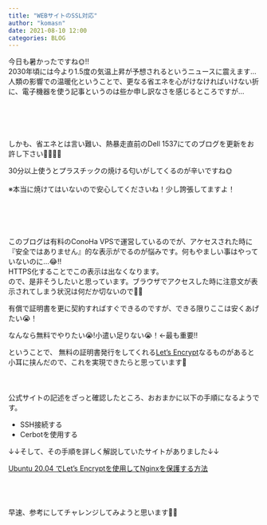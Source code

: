 ```yaml
---
title: "WEBサイトのSSL対応"
author: "komasn"
date: 2021-08-10 12:00
categories: BLOG
---
```

今日も暑かったですね🌞‼️  
2030年頃には今より1.5度の気温上昇が予想されるというニュースに震えます…  
人類の影響での温暖化ということで、更なる省エネを心がけなければいけない折に、電子機器を使う記事というのは些か申し訳なさを感じるところですが…
<BR>
<BR>
<BR>
<BR>
<BR>
<BR>
しかも、省エネとは言い難い、熱暴走直前のDell 1537にてのブログを更新をお許し下さい🙇‍♂️💦💦  

30分以上使うとプラスチックの焼ける匂いがしてくるのが辛いですね🌞
<BR>
<BR>
※本当に焼けてはいないので安心してくださいね！少し誇張してますよ！
<BR>
<BR>
<BR>
<BR>
<BR>
<BR>
このブログは有料のConoHa VPSで運営しているのでが、アケセスされた時に『安全ではありません』的な表示がでるのが悩みです。何もやましい事はやっていないのに…😂‼️  
HTTPS化することでこの表示は出なくなります。  
ので、是非そうしたいと思っています。ブラウザでアクセスした時に注意文が表示されてしまう状況は何だか切ないので🙍‍♂️

有償で証明書を更に契約すればすぐできるのですが、できる限りここは安くあげたい😭！  

なんなら無料でやりたい😭!小遣い足りない😭！←最も重要‼️

ということで、
無料の証明書発行をしてくれる[Let’s Encrypt](https://letsencrypt.org/ja)なるものがあると小耳に挟んだので、これを実現できたらと思っています🤩
<BR>
<BR>
<BR>
<BR>
公式サイトの記述をざっと確認したところ、おおまかに以下の手順になるようです。


- SSH接続する
- Cerbotを使用する


↓↓そして、その手順を詳しく解説していたサイトがありました↓↓

[Ubuntu 20.04 でLet’s Encryptを使用してNginxを保護する方法](https://www.digitalocean.com/community/tutorials/how-to-secure-nginx-with-let-s-encrypt-on-ubuntu-20-04-ja)  
<BR>
<BR>
<BR>
<BR>
早速、参考にしてチャレンジしてみようと思います🤩💓
